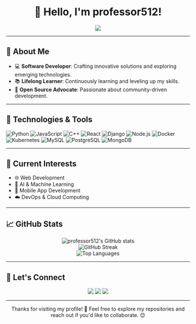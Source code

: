 <h1 align="center">👋 Hello, I'm professor512!</h1>
<p align="center">
  <img src="https://readme-typing-svg.demolab.com/?lines=Software%20Developer;Open-Source%20Enthusiast;Lifelong%20Learner;Tech%20Explorer&center=true&width=500&height=50">
</p>

---

## 🚀 About Me

- 💻 **Software Developer**: Crafting innovative solutions and exploring emerging technologies.
- 📚 **Lifelong Learner**: Continuously learning and leveling up my skills.
- 🌟 **Open Source Advocate**: Passionate about community-driven development.

---

## 🔧 Technologies & Tools

![Python](https://img.shields.io/badge/-Python-3776AB?style=flat-square&logo=python&logoColor=white)
![JavaScript](https://img.shields.io/badge/-JavaScript-F7DF1E?style=flat-square&logo=javascript&logoColor=black)
![C++](https://img.shields.io/badge/-C++-00599C?style=flat-square&logo=c%2B%2B&logoColor=white)
![React](https://img.shields.io/badge/-React-61DAFB?style=flat-square&logo=react&logoColor=black)
![Django](https://img.shields.io/badge/-Django-092E20?style=flat-square&logo=django&logoColor=white)
![Node.js](https://img.shields.io/badge/-Node.js-339933?style=flat-square&logo=node.js&logoColor=white)
![Docker](https://img.shields.io/badge/-Docker-2496ED?style=flat-square&logo=docker&logoColor=white)
![Kubernetes](https://img.shields.io/badge/-Kubernetes-326CE5?style=flat-square&logo=kubernetes&logoColor=white)
![MySQL](https://img.shields.io/badge/-MySQL-4479A1?style=flat-square&logo=mysql&logoColor=white)
![PostgreSQL](https://img.shields.io/badge/-PostgreSQL-336791?style=flat-square&logo=postgresql&logoColor=white)
![MongoDB](https://img.shields.io/badge/-MongoDB-47A248?style=flat-square&logo=mongodb&logoColor=white)

---

## 🌱 Current Interests

- 🌐 Web Development
- 🤖 AI & Machine Learning
- 📱 Mobile App Development
- ☁️ DevOps & Cloud Computing

---

## 📈 GitHub Stats

<p align="center">
  <img src="https://github-readme-stats.vercel.app/api?username=professor512&show_icons=true&theme=radical" alt="professor512's GitHub stats" />
  <br>
  <img src="https://github-readme-streak-stats.herokuapp.com/?user=professor512&theme=radical" alt="GitHub Streak" />
  <br>
  <img src="https://github-readme-stats.vercel.app/api/top-langs/?username=professor512&layout=compact&theme=radical" alt="Top Languages" />
</p>

---

## 🔗 Let's Connect

<p align="center">
  <a href="mailto:professor512@example.com"><img src="https://img.shields.io/badge/Email-D14836?style=for-the-badge&logo=gmail&logoColor=white"/></a>
  <a href="https://linkedin.com/in/professor512"><img src="https://img.shields.io/badge/LinkedIn-0A66C2?style=for-the-badge&logo=linkedin&logoColor=white"/></a>
  <a href="https://twitter.com/professor512"><img src="https://img.shields.io/badge/Twitter-1DA1F2?style=for-the-badge&logo=twitter&logoColor=white"/></a>
</p>

---

<p align="center">Thanks for visiting my profile! 🚀 Feel free to explore my repositories and reach out if you'd like to collaborate. 😊</p>

